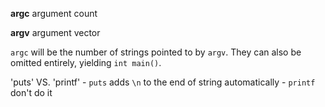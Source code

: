 **argc**
	argument count

**argv**
	argument vector

`argc` will be the number of strings pointed to by `argv`. They can also be omitted entirely, yielding `int main()`.

'puts' VS. 'printf'
	- `puts` adds `\n` to the end of string automatically
	- `printf` don't do it 